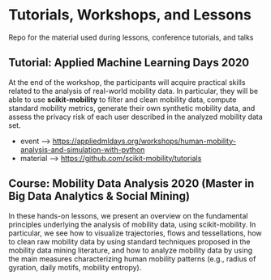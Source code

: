 # Tutorials, Workshops, and Lessons
Repo for the material used during lessons, conference tutorials, and talks

## Tutorial: Applied Machine Learning Days 2020

At the end of the workshop, the participants will acquire practical skills related to the analysis of real-world mobility data. In particular, they will be able to use **scikit-mobility** to filter and clean mobility data, compute standard mobility metrics, generate their own synthetic mobility data, and assess the privacy risk of each user described in the analyzed mobility data set.

- event --> https://appliedmldays.org/workshops/human-mobility-analysis-and-simulation-with-python
- material --> https://github.com/scikit-mobility/tutorials

## Course: Mobility Data Analysis 2020 (Master in Big Data Analytics & Social Mining)

In these hands-on lessons, we present an overview on the fundamental principles underlying the analysis of mobility data, using scikit-mobility.
In particular, we see how to visualize trajectories, flows and tessellations, how to clean raw mobility data by using standard techniques proposed in the mobility data mining literature, and how to analyze mobility data by using the main measures characterizing human mobility patterns (e.g., radius of gyration, daily motifs, mobility entropy).

